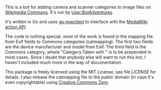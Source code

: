 This is a bot for adding camera and scanner categories to image files
on [Wikimedia
Commons](https://commons.wikimedia.org/wiki/Main_Page). It's run by
[User:BotAdventures](https://commons.wikimedia.org/wiki/User:BotAdventures).

It's written in Go and uses
[go-mwclient](https://github.com/cgt/go-mwclient) to interface with
the [MediaWiki action
API](https://www.mediawiki.org/wiki/API:Main_page).

The code is nothing special, most of the work is found in the mapping
file from Exif fields to Commons categories (catmapping). The first
two fields are the device manufacturer and model from Exif. The third
field is the Commons category, where "Category:Taken with " is to be
prepended in most cases. Since I doubt that anybody else will want to
run this bot, I haven't included much more in the way of
documentation.

This package is freely licensed using the MIT License, see file
LICENSE for details. I also release the catmapping file to the
 public domain (in case it's even copyrightable) using
[Creative Commons Zero](https://creativecommons.org/publicdomain/zero/1.0/).

